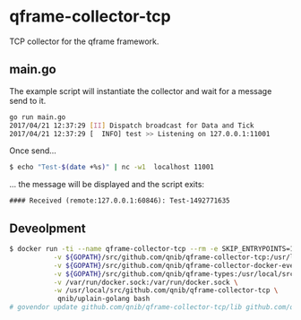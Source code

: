 # qframe-collector-tcp
TCP collector for the qframe framework.

## main.go

The example script will instantiate the collector and wait for a message send to it.


```bash
go run main.go
2017/04/21 12:37:29 [II] Dispatch broadcast for Data and Tick
2017/04/21 12:37:29 [  INFO] test >> Listening on 127.0.0.1:11001
```

Once send...

```bash
$ echo "Test-$(date +%s)" | nc -w1  localhost 11001
```

... the message will be displayed and the script exits:

```
#### Received (remote:127.0.0.1:60846): Test-1492771635
```


## Deveolpment

```bash
$ docker run -ti --name qframe-collector-tcp --rm -e SKIP_ENTRYPOINTS=1 \
           -v ${GOPATH}/src/github.com/qnib/qframe-collector-tcp:/usr/local/src/github.com/qnib/qframe-collector-tcp \
           -v ${GOPATH}/src/github.com/qnib/qframe-collector-docker-events:/usr/local/src/github.com/qnib/qframe-collector-docker-events \
           -v ${GOPATH}/src/github.com/qnib/qframe-types:/usr/local/src/github.com/qnib/qframe-types \
           -v /var/run/docker.sock:/var/run/docker.sock \
           -w /usr/local/src/github.com/qnib/qframe-collector-tcp \
            qnib/uplain-golang bash
# govendor update github.com/qnib/qframe-collector-tcp/lib github.com/qnib/qframe-collector-docker-events/lib github.com/qnib/qframe-types
```